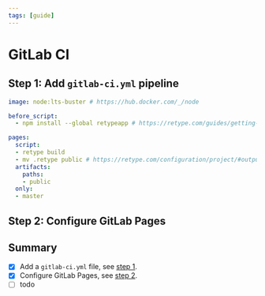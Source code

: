 ```yaml
---
tags: [guide]
---
```

# GitLab CI

## Step 1: Add `gitlab-ci.yml` pipeline

```yml
image: node:lts-buster # https://hub.docker.com/_/node

before_script:
  - npm install --global retypeapp # https://retype.com/guides/getting-started/

pages:
  script:
  - retype build
  - mv .retype public # https://retype.com/configuration/project/#output
  artifacts:
    paths:
    - public
  only:
  - master
```

## Step 2: Configure GitLab Pages

## Summary

- [x] Add a `gitlab-ci.yml` file, see [step 1](#step-1-add-gitlab-ciyml-workflow).
- [x] Configure GitLab Pages, see [step 2](#step-2-configure-gitlab-pages).
- [ ] todo
